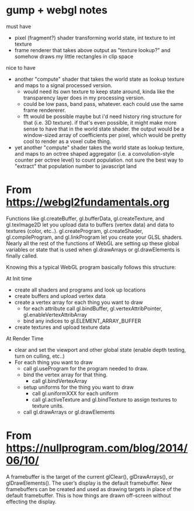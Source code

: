 

gump + webgl notes
==================

must have

- pixel (fragment?) shader transforming world state, int texture to int texture
- frame renderer that takes above output as "texture lookup?" and somehow draws my little rectangles in clip space

nice to have

- another "compute" shader that takes the world state as lookup texture and maps to a signal processed version.
   - would need its own texture to keep state around, kinda like the transparency layer does in my processing version.
   - could be low pass, band pass, whatever.  each could use the same frame rendererer.
   - fft would be possible maybe but i'd need history ring structure for that (i.e. 3D texture).  if that's even possible, it might make more sense to have that in the world state shader.  the output would be a window-sized array of coefficients per pixel, which would be pretty cool to render as a voxel cube thing.
- yet another "compute" shader takes the world state as lookup texture, and maps to an octree shaped aggregator (i.e. a convolution-style counter per octree level) to count population.  not sure the best way to "extract" that population number to javascript land


From https://webgl2fundamentals.org
===================================

Functions like gl.createBuffer, gl.bufferData, gl.createTexture, and gl.texImage2D let you upload data to buffers (vertex data) and data to textures (color, etc..). gl.createProgram, gl.createShader, gl.compileProgram, and gl.linkProgram let you create your GLSL shaders. Nearly all the rest of the functions of WebGL are setting up these global variables or state that is used when gl.drawArrays or gl.drawElements is finally called.

Knowing this a typical WebGL program basically follows this structure:

At Init time

- create all shaders and programs and look up locations
- create buffers and upload vertex data
- create a vertex array for each thing you want to draw
   - for each attribute call gl.bindBuffer, gl.vertexAttribPointer, gl.enableVertexAttribArray
   - bind any indices to gl.ELEMENT_ARRAY_BUFFER
- create textures and upload texture data

At Render Time

- clear and set the viewport and other global state (enable depth testing, turn on culling, etc..)
- For each thing you want to draw
   - call gl.useProgram for the program needed to draw.
   - bind the vertex array for that thing.
      - call gl.bindVertexArray
   - setup uniforms for the thing you want to draw
      - call gl.uniformXXX for each uniform
      - call gl.activeTexture and gl.bindTexture to assign textures to texture units.
   - call gl.drawArrays or gl.drawElements

From https://nullprogram.com/blog/2014/06/10/
=============================================

A framebuffer is the target of the current glClear(), glDrawArrays(), or glDrawElements(). The user’s display is the default framebuffer. New framebuffers can be created and used as drawing targets in place of the default framebuffer. This is how things are drawn off-screen without effecting the display.